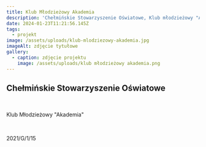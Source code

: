 ```yaml
---
title: Klub Młodzieżowy Akademia
description: 'Chełmińskie Stowarzyszenie Oświatowe, Klub młodzieżowy "Akademia" 2021/G/1/15'
date: 2024-01-23T11:21:56.145Z
tags:
  - projekt
image: /assets/uploads/klub-mlodziezowy-akademia.jpg
imageAlt: zdjęcie tytułowe
gallery:
  - caption: zdjęcie projektu
    image: /assets/uploads/klub młodzieżowy akademia.png
---
```

## Chełmińskie Stowarzyszenie Oświatowe

<br>

Klub Młodzieżowy "Akademia"

<br>

2021/G/1/15
